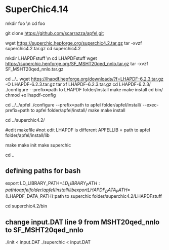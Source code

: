 # SuperChic4.14

mkdir foo 
\n
cd foo

git clone https://github.com/scarrazza/apfel.git

wget https://superchic.hepforge.org/superchic4.2.tar.gz
tar -xvzf superchic4.2.tar.gz
cd superchic4.2

mkdir LHAPDFstuff
\n
cd LHAPDFstuff
wget https://superchic.hepforge.org/SF_MSHT20qed_nnlo.tar.gz
tar -xvzf SF_MSHT20qed_nnlo.tar.gz

cd ../..
wget https://lhapdf.hepforge.org/downloads/?f=LHAPDF-6.2.3.tar.gz -O LHAPDF-6.2.3.tar.gz
tar xf LHAPDF-6.2.3.tar.gz
cd LHAPDF-6.2.3/
./configure --prefix=path to LHAPDF folder/install
make
make install
cd bin/
chmod +x lhapdf-config

cd ../../apfel
./configure --prefix=path to apfel folder/apfel/install/ --exec-prefix=path to apfel folder/apfel/install/
make 
make install

cd ../superchic4.2/

#edit makefile
#not edit LHAPDF is different
APFELLIB = path to apfel folder/apfel/install/lib

make 
make init
make superchic

cd .. 

## defining paths for bash
export LD_LIBRARY_PATH=${LD_LIBRARY_PATH}:path to apfel folder/apfel/install/lib
export LHAPDF_DATA_PATH=${LHAPDF_DATA_PATH}:path to superchic folder/superchic4.2/LHAPDFstuff

cd superchic4.2/bin

## change input.DAT line 9 from MSHT20qed_nnlo to SF_MSHT20qed_nnlo

./init < input.DAT
./superchic < input.DAT


